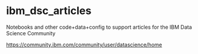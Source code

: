# ibm_dsc_articles

Notebooks and other code+data+config to support articles for the 
IBM Data Science Community

<https://community.ibm.com/community/user/datascience/home>


